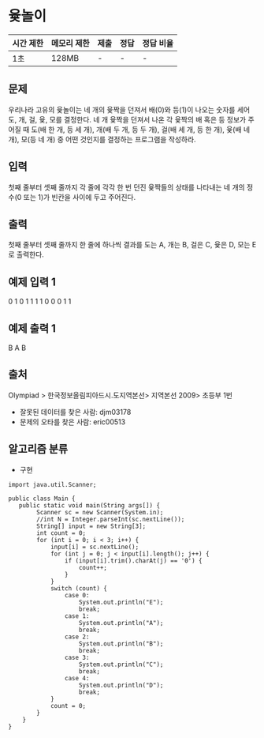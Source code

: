 
# 윷놀이 

| 시간 제한 | 메모리 제한 |제출|정답|정답 비율|
|--|--|--| -- |--|
|  1초  | 128MB| - |- |-  |


## 문제

우리나라 고유의 윷놀이는 네 개의 윷짝을 던져서 배(0)와 등(1)이 나오는 숫자를 세어 도, 개, 걸, 윷, 모를 결정한다. 네 개 윷짝을 던져서 나온 각 윷짝의 배 혹은 등 정보가 주어질 때 도(배 한 개, 등 세 개), 개(배 두 개, 등 두 개), 걸(배 세 개, 등 한 개), 윷(배 네 개), 모(등 네 개) 중 어떤 것인지를 결정하는 프로그램을 작성하라.

## 입력

첫째 줄부터 셋째 줄까지 각 줄에 각각 한 번 던진 윷짝들의 상태를 나타내는 네 개의 정수(0 또는 1)가 빈칸을 사이에 두고 주어진다.

## 출력

첫째 줄부터 셋째 줄까지 한 줄에 하나씩 결과를 도는 A, 개는 B, 걸은 C, 윷은 D, 모는 E로 출력한다.

## 예제 입력 1 

0 1 0 1
1 1 1 0
0 0 1 1

## 예제 출력 1 

B
A
B

## 출처

Olympiad >  한국정보올림피아드시․도지역본선>  지역본선 2009>  초등부 1번

-   잘못된 데이터를 찾은 사람:  djm03178
-   문제의 오타를 찾은 사람:  eric00513

## 알고리즘 분류

-   구현

```
import java.util.Scanner;

public class Main {
   public static void main(String args[]) {
        Scanner sc = new Scanner(System.in);
        //int N = Integer.parseInt(sc.nextLine());
        String[] input = new String[3];
        int count = 0;
        for (int i = 0; i < 3; i++) {
            input[i] = sc.nextLine();
            for (int j = 0; j < input[i].length(); j++) {
                if (input[i].trim().charAt(j) == '0') {
                    count++;
                }
            }
            switch (count) {
                case 0:
                    System.out.println("E");
                    break;
                case 1:
                    System.out.println("A");
                    break;
                case 2:
                    System.out.println("B");
                    break;
                case 3:
                    System.out.println("C");
                    break;
                case 4:
                    System.out.println("D");
                    break;
            }
            count = 0;
        }
    }
}
```
<!--stackedit_data:
eyJoaXN0b3J5IjpbMTU4NTc0NTU5MF19
-->
